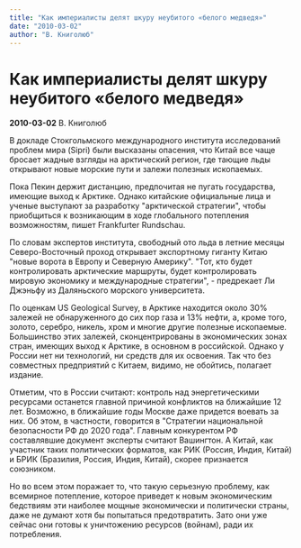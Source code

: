 ```yaml
---
title: "Как империалисты делят шкуру неубитого «белого медведя»"
date: "2010-03-02"
author: "В. Книголюб"
---
```


# Как империалисты делят шкуру неубитого «белого медведя»

**2010-03-02** В. Книголюб

В докладе Стокгольмского международного института исследований проблем мира (Sipri) были высказаны опасения, что Китай все чаще бросает жадные взгляды на арктический регион, где тающие льды открывают новые морские пути и залежи полезных ископаемых.

Пока Пекин держит дистанцию, предпочитая не пугать государства, имеющие выход к Арктике. Однако китайские официальные лица и ученые выступают за разработку "арктической стратегии", чтобы приобщиться к возникающим в ходе глобального потепления возможностям, пишет Frankfurter Rundschau.

По словам экспертов института, свободный ото льда в летние месяцы Северо-Восточный проход открывает экспортному гиганту Китаю "новые ворота в Европу и Северную Америку". "Тот, кто будет контролировать арктические маршруты, будет контролировать мировую экономику и международные стратегии", - предрекает Ли Джэньфу из Даляньского морского университета.

По оценкам US Geological Survey, в Арктике находится около 30% залежей не обнаруженного до сих пор газа и 13% нефти, а, кроме того, золото, серебро, никель, хром и многие другие полезные ископаемые. Большинство этих залежей, сконцентрированы в экономических зонах стран, имеющих выход к Арктике, в основном в российской. Однако у России нет ни технологий, ни средств для их освоения. Так что без совместных предприятий с Китаем, видимо, не обойтись, полагает издание.

Отметим, что в России считают: контроль над энергетическими ресурсами останется главной причиной конфликтов на ближайшие 12 лет. Возможно, в ближайшие годы Москве даже придется воевать за них. Об этом, в частности, говорится в "Стратегии национальной безопасности РФ до 2020 года". Главным конкурентом РФ составлявшие документ эксперты считают Вашингтон. А Китай, как участник таких политических форматов, как РИК (Россия, Индия, Китай) и БРИК (Бразилия, Россия, Индия, Китай), скорее признается союзником.

Но во всем этом поражает то, что такую серьезную проблему, как всемирное потепление, которое приведет к новым экономическим бедствиям эти наиболее мощные экономически и политически страны, даже не думают хотя бы попытаться предотвратить. Зато они уже сейчас они готовы к уничтожению ресурсов (войнам), ради их потребления.